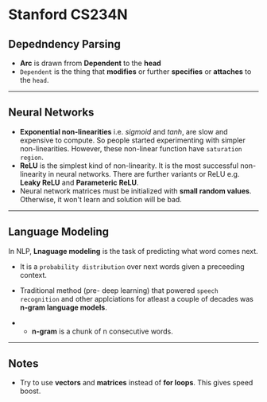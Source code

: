 # Stanford CS234N

## Depedndency Parsing

* **Arc** is drawn frrom **Dependent** to the **head**
* `Dependent` is the thing that **modifies** or further **specifies** or **attaches** to the `head`.

---
## Neural Networks
* **Exponential non-linearities** i.e. *sigmoid* and *tanh*, are slow and expensive to compute. So people started experimenting with simpler non-linearities. However, these non-linear function have `saturation region`.
*  **ReLU** is the simplest kind of non-linearity. It is the most successful non-linearity in neural networks. There are further variants or ReLU e.g. **Leaky ReLU** and **Parameteric ReLU**.
*  Neural network matrices must be initialized with **small random values**. Otherwise, it won't learn and solution will be bad.


---
## Language Modeling
In NLP, **Lnaguage modeling** is the task of predicting what word comes next. 
* It is a `probability distribution` over next words given a preceeding context.
  
* Traditional method (pre- deep learning) that powered `speech recognition` and other applciations for atleast a couple of decades was **n-gram language models**.
* * **n-gram** is a chunk of n consecutive words.



---
## Notes
* Try to use **vectors** and **matrices** instead of **for loops**. This gives speed boost.